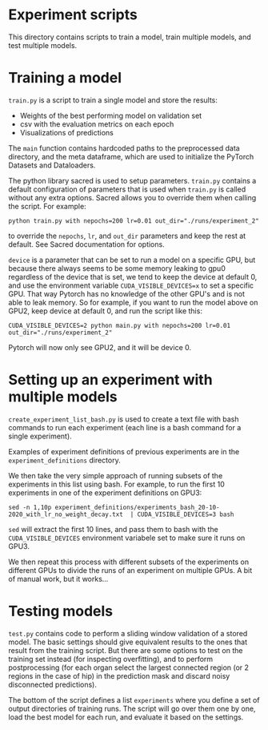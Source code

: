 # Experiment scripts

This directory contains scripts to train a model, train multiple models, and test multiple models.

# Training a model

`train.py` is a script to train a single model and store the results:
* Weights of the best performing model on validation set
* csv with the evaluation metrics on each epoch
* Visualizations of predictions

The `main` function contains hardcoded paths to the preprocessed data directory, and the meta dataframe, which are used to initialize the PyTorch Datasets and Dataloaders.

The python library sacred is used to setup parameters. `train.py` contains a default configuration of parameters that is used when `train.py` is called without any extra options. Sacred allows you to override them when calling the script. For example: 

`python train.py with nepochs=200 lr=0.01 out_dir="./runs/experiment_2"`

to override the `nepochs`, `lr`, and `out_dir` parameters and keep the rest at default. See Sacred documentation for options. 

`device` is a parameter that can be set to run a model on a specific GPU, but because there always seems to be some memory leaking to gpu0 regardless of the device that is set, we tend to keep the device at default 0, and use the environment variable `CUDA_VISIBLE_DEVICES=x` to set a specific GPU. That way Pytorch has no knowledge of the other GPU's and is not able to leak memory. So for example, if you want to run the model above on GPU2, keep device at default 0, and run the script like this:

`CUDA_VISIBLE_DEVICES=2 python main.py with nepochs=200 lr=0.01 out_dir="./runs/experiment_2"`

Pytorch will now only see GPU2, and it will be device 0. 

# Setting up an experiment with multiple models

`create_experiment_list_bash.py` is used to create a text file with bash commands to run each experiment (each line is a bash command for a single experiment).

Examples of experiment definitions of previous experiments are in the `experiment_definitions` directory. 

We then take the very simple approach of running subsets of the experiments in this list using bash. For example, to run the first 10 experiments in one of the experiment definitions on GPU3:

`sed -n 1,10p experiment_definitions/experiments_bash_20-10-2020_with_lr_no_weight_decay.txt  | CUDA_VISIBLE_DEVICES=3 bash`

`sed` will extract the first 10 lines, and pass them to bash with the `CUDA_VISIBLE_DEVICES` environment variabele set to make sure it runs on GPU3. 

We then repeat this process with different subsets of the experiments on different GPUs to divide the runs of an experiment on multiple GPUs. A bit of manual work, but it works...

# Testing models

`test.py` contains code to perform a sliding window validation of a stored model. The basic settings should give equivalent results to the ones that result from the training script. But there are some options to test on the training set instead (for inspecting overfitting), and to perform postprocessing (for each organ select the largest connected region (or 2 regions in the case of hip) in the prediction mask and discard noisy disconnected predictions). 

The bottom of the script defines a list `experiments` where you define a set of output directories of training runs. The script will go over them one by one, load the best model for each run, and evaluate it based on the settings.

